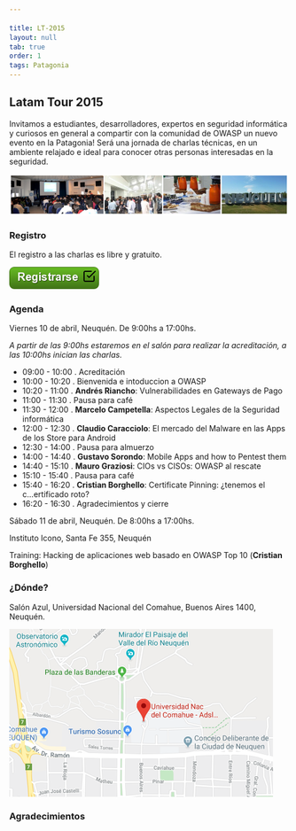 ```yaml
---

title: LT-2015
layout: null
tab: true
order: 1
tags: Patagonia
---
```


## Latam Tour 2015

Invitamos a estudiantes, desarrolladores, expertos en seguridad informática y curiosos en general a compartir con la comunidad de OWASP un nuevo evento en la Patagonia! Será una jornada de charlas técnicas, en un ambiente relajado e ideal para conocer otras personas interesadas en la seguridad.

![Latam Tour](assets/images/LatamTour/Banner.png)

### Registro

El registro a las charlas es libre y gratuito.

[![Registrarse](assets/images/LatamTour/Registrarse.png)](https://www.regonline.com/owasplatamtour15patagonia/)


### Agenda 

Viernes 10 de abril, Neuquén. De 9:00hs a 17:00hs.

*A partir de las 9:00hs estaremos en el salón para realizar la acreditación, a las 10:00hs inician las charlas.*


  - 09:00 - 10:00 . Acreditación 
  - 10:00 - 10:20 . Bienvenida e intoduccion a OWASP 
  - 10:20 - 11:00 . **Andrés Riancho**: Vulnerabilidades en Gateways de Pago
  - 11:00 - 11:30 . Pausa para café 
  - 11:30 - 12:00 . **Marcelo Campetella**: Aspectos Legales de la Seguridad informática
  - 12:00 - 12:30 . **Claudio Caracciolo**: El mercado del Malware en las Apps de los Store para Android
  - 12:30 - 14:00 . Pausa para almuerzo 
  - 14:00 - 14:40 . **Gustavo Sorondo**: Mobile Apps and how to Pentest them
  - 14:40 - 15:10 . **Mauro Graziosi**: CIOs vs CISOs: OWASP al rescate 
  - 15:10 - 15:40 . Pausa para café 
  - 15:40 - 16:20 . **Cristian Borghello**: Certificate Pinning: ¿tenemos el c...ertificado roto?
  - 16:20 - 16:30 . Agradecimientos y cierre


Sábado 11 de abril, Neuquén. De 8:00hs a 17:00hs.

Instituto Icono, Santa Fe 355, Neuquén

Training: Hacking de aplicaciones web basado en OWASP Top 10 (**Cristian Borghello**)


### ¿Dónde?

Salón Azul, Universidad Nacional del Comahue, Buenos Aires 1400, Neuquén.

[![Mapa Universidad del Comahue](assets/images/LatamTour/MapaUniversidadComahue.png)](https://www.google.com.ar/maps/place/Universidad+Nac+del+Comahue+-+Adsl+Aulas+Rectorado/@-38.9408425,-68.0574274,15.5z/data=!4m5!3m4!1s0x960a33dd048367a9:0xf927f0d9182236e8!8m2!3d-38.9401499!4d-68.0573579)


### Agradecimientos


